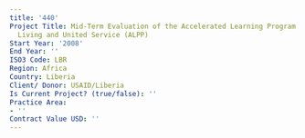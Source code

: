 ```yaml
---
title: '440'
Project Title: Mid-Term Evaluation of the Accelerated Learning Program for Positive
  Living and United Service (ALPP)
Start Year: '2008'
End Year: ''
ISO3 Code: LBR
Region: Africa
Country: Liberia
Client/ Donor: USAID/Liberia
Is Current Project? (true/false): ''
Practice Area:
- ''
Contract Value USD: ''
---
```


